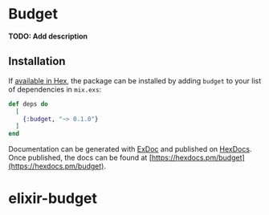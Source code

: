 # Budget

**TODO: Add description**

## Installation

If [available in Hex](https://hex.pm/docs/publish), the package can be installed
by adding `budget` to your list of dependencies in `mix.exs`:

```elixir
def deps do
  [
    {:budget, "~> 0.1.0"}
  ]
end
```

Documentation can be generated with [ExDoc](https://github.com/elixir-lang/ex_doc)
and published on [HexDocs](https://hexdocs.pm). Once published, the docs can
be found at [https://hexdocs.pm/budget](https://hexdocs.pm/budget).

# elixir-budget
